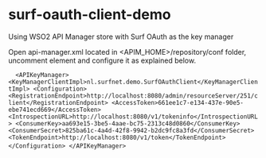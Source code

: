 # surf-oauth-client-demo
Using WSO2 API Manager store with Surf OAuth as the key manager


Open api-manager.xml located in <APIM_HOME>/repository/conf folder, uncomment <APIKeyManager> element and configure it as explained below.

 ` ` ` 
<APIKeyManager>
  <KeyManagerClientImpl>nl.surfnet.demo.SurfOAuthClient</KeyManagerClientImpl>
  <Configuration>    
    <RegistrationEndpoint>http://localhost:8080/admin/resourceServer/251/client</RegistrationEndpoint>
    <AccessToken>661ee1c7-e134-437e-90e5-ebe741ecd669</AccessToken>
    <IntrospectionURL>http://localhost:8080/v1/tokeninfo</IntrospectionURL>
    <ConsumerKey>aa693e15-3be5-4aae-bc75-2313c48d0860</ConsumerKey>
    <ConsumerSecret>825ba61c-4a4d-42f8-9942-b2dc9fc8a3fd</ConsumerSecret>
    <TokenEndpoint>http://localhost:8080/v1/token</TokenEndpoint>
  </Configuration>
</APIKeyManager>
 ` ` ` 
